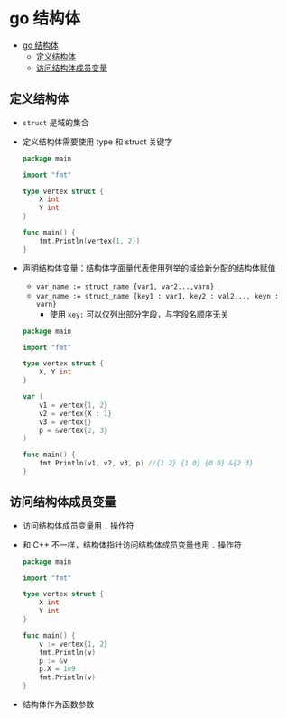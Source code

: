 # go 结构体

- [go 结构体](#go-%e7%bb%93%e6%9e%84%e4%bd%93)
  - [定义结构体](#%e5%ae%9a%e4%b9%89%e7%bb%93%e6%9e%84%e4%bd%93)
  - [访问结构体成员变量](#%e8%ae%bf%e9%97%ae%e7%bb%93%e6%9e%84%e4%bd%93%e6%88%90%e5%91%98%e5%8f%98%e9%87%8f)

## 定义结构体

- `struct` 是域的集合
- 定义结构体需要使用 type 和 struct 关键字

  ```go
  package main

  import "fmt"

  type vertex struct {
      X int
      Y int
  }

  func main() {
      fmt.Println(vertex{1, 2})
  }
  ```

- 声明结构体变量：结构体字面量代表使用列举的域给新分配的结构体赋值
  - `var_name := struct_name {var1, var2...,varn}`
  - `var_name := struct_name {key1 : var1, key2 : val2..., keyn : varn}`
    - 使用 `key:` 可以仅列出部分字段，与字段名顺序无关

  ```go
  package main

  import "fmt"

  type vertex struct {
      X, Y int
  }

  var (
      v1 = vertex{1, 2}
      v2 = vertex{X : 1}
      v3 = vertex{}
      p = &vertex{2, 3}
  )

  func main() {
      fmt.Println(v1, v2, v3, p) //{1 2} {1 0} {0 0} &{2 3}
  }
  ```

## 访问结构体成员变量

- 访问结构体成员变量用 `.` 操作符
- 和 C++ 不一样，结构体指针访问结构体成员变量也用 `.` 操作符

  ```go
  package main

  import "fmt"

  type vertex struct {
      X int
      Y int
  }

  func main() {
      v := vertex{1, 2}
      fmt.Println(v)
      p := &v
      p.X = 1e9
      fmt.Println(v)
  }
  ```

- 结构体作为函数参数
